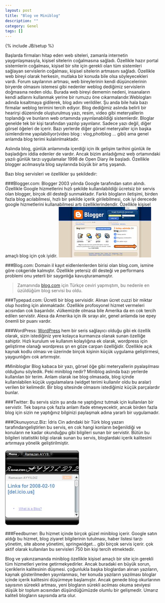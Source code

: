```yaml
---
layout: post
title: "Blog ve Miniblog"
description: ""
category: Genel
tags: []
---
```


{% include JB/setup %}


Başlarda firmaları hitap eden web siteleri, zamanla internetin yaygınlaşmasıyla, kişisel sitelerin coğalmasına sağladı. Özellikle hazır portal sistemlerin coğalması, kişisel bir site için gerekli olan tüm sistemleri sağlayan servislerin coğalması, kişisel sitelerin artmasını sağladı. Özellikle web bireyi olarak herkesin, mutlaka bir konuda bile olsa söyleyecekleri vardı. Forum sayılarının artması, web bireylerinin kendi düşüncelerinin biryerde olmasını istemesi gibi nedenler weblog dediğimiz servislerin doğmasına neden oldu. Burada web bireyi dememin nedeni, insanaların kendi adlarını kullanmak yerine bir rumuzu öne cıkarmalarıdır.Weblogları adında kısaltmaya gidilerek, blog adını verildiler. Şu anda bile hala bazı firmalar weblog terimini tercih ediyor. Blog dediğimiz aslında belirli bir hearirşi düzeninde oluşturulmuş yazı, resim, video gibi meteryallerin toplandığı ve bunların web ortamında yayınlanabildiği sistemlerdir. Bloglar genelde tek bir kişi tarafından yazılıp yayınlanır. Sadece yazı değil, diğer görsel öğeleri de içerir. Bazı yerlerde diğer görsel meteryaller için başka isimlendirme yapılabiliyor(video blog : vlog,photblog ... gibi) ama genel anlamda blog terimi kulalınlmaktadır.

Aslında blog, günlük anlamınıda içerdiği için ilk gelişim tarihini günlük ile başladığını iddia edenler de vardır. Ancak bizim anladığımız web ortamındaki yazılı günlük tarzı uygulamalar 1998 de Open Diary ile başladı. Özellikle blogger acılmasıyla blog sayılarında büyük bir artış yaşandı.

Bazı blog servisleri ve özellikler şu şekildedir:

###Blogger.com:
Blogger 2003 yılında Google tarafından satın alındı. Özellikle Google hizmetlerini hızlı şekilde kullanılabildiği ücretsiz bir servis olan blogger, birçok dil desteği sunmaktadır. Farklı blogların iletişimi, birden fazla blog acılabilmesi, hızlı bir şekilde içerik girilebilmesi, cok iyi derecede google hizmetlerini kullanabilmesi artı özelliklerindendir. Özellikle kişisel amaçlı blog için çok iyidir.
![blogger](/images/blogger1.jpg)

###Blog.com:
Domain il kayıt eidlenlenlerden birisi olan blog.com, ismine göre cokgeride kalmıştır. Özellikle yetersiz dil desteği ve performans problemi onu yeterli bir saygınlığa kavuşturamamıştır.
> Zamanında [blog.com](http://blog.com) için Türkçe ceviri yapmıştım, bu nedenle en üzüldüğüm blog servisi bu oldu.

###Typepad.com:
Ücretli bir blog servisidir. Alınan ücret cuzzi bir miktar olup hosting için alınmaktadır. Özellikle profosyonel hizmet vermeleri acısından cok başarılıdır. √úlkemizde olmasa bile Amerika da en cok tercih edilen servistir. Alexa da Amerika için ilk sırayı alır, genel anlamda ise epey önemli bir puanı vardır.

###WordPress:
[WordPress](http://wordpress.com) hem bir seris sağlayıcı olduğu gibi ek özellik olarak, sizin istediğiniz yere kolayca kurmanıza olanak sunan özelliğe sahiptir. Hızlı kurulum ve kullanım kolaylığına ek olarak, wordpress için geliştirme olanağı wordpress şn en göze carpan özelliğidir. Özellikle açık kaynak kodlu olması ve üzerinde birçok kişinin küçük uygulama geliştirmesi, yaygıunlığını cok artırmıştır.

#Minibloglar
Blog kabaca bir yazı, görsel öğe gibi meteryallerin pyalaşılması olduğunu söyledik. Peki miniblog nedir? Miniblog aslında bazı yerlerde kullanılan bir terim. Anlam olarak ise blog olmasada, blog içinde kullanılabilen küçük uygulamalara (widget terimi kullanılır oldu bu aralar) verilen bir kelimedir. Bir blog sitesinde olmasını istediğimiz küçük parçalardır bunlar.

###Twitter:
Bu servis sizin şu anda ne yaptığınız tutmak için kullanılan bir servistir. Tek başına çok fazla anlam ifade etmeyecektir, ancak birden fazla blog için sizin ne yaptığınız bilginizi paylaşmak adına yararlı bir uygulamadır.


###Okunuyoruz.Biz:
İdris Cin adındaki bir Türk blog yazarı tarafındangeliştirlen bu servis, en cok hangi konların beğenildiği ve konuların ne kadar okunduğpu gibi bilgileri sunan bir servistir. Bütün bu bilgileri istatistiki bilgi olarak sunan bu servis, bloglardaki içerik kalitesini artırmaya yönelik geliştirilmiştir.

![Springwidget1](/images/springwidget1.jpg)

###Feedburner:
Bu hizmet içinde birçok güzel miniblog içerir. Google satın aldığı bu hizmet, blog ziyaret bilgilerinin tutulması, haber listesi tarzı yönetim, site abone yönetimi, springwidget... gibi birçok servis içerir. çok aktif olarak kullanılan bu servisleri 750 bin kişi tercih etmektedir.

Blog ve yakınzamanda miniblog özellikle kişisel amaçlı bir site için gerekli tüm hizmetleri yerine getirmekyedirler. Ancak buradaki en büyük sorun, içeriklerin kalitesinin düşmesi. çoğunlukla başka bloglardan alınan yazıların, kaynak gösterilmeden yayınlanması, her konuda yazıların yazılması bloglar içinde içerik kalitesini düşürmeye başlamıştır. Ancak genede blog okurlarının sayısının süreekli artması, yeni blogların sürekli acılması okuma seviyesi düşük bir toplum acısından düşündüğümüzde olumlu bir gelişmedir. Umarız kaliteli blogların sayısında arta olur.